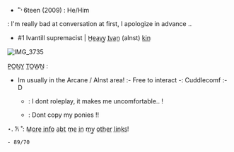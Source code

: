  - ˚˓˒ 6teen (2009) : He/Him


 : I'm really bad at conversation at first, I apologize in advance  ..

 - #1 Ivantill supremacist | H̲e̲a̲v̲y̲ I̲v̲a̲n̲ (alnst)  k̲i̲n̲


![IMG_3735](https://github.com/user-attachments/assets/d53d01be-afa3-454f-9dcc-1a7b9433d373)

P̲O̲N̲Y̲ T̲O̲W̲N̲ :

 - Im usually in the Arcane / Alnst area!  :- Free to interact -:  Cuddlecomf  :-D


   - : I dont roleplay, it makes me uncomfortable.. !


   - : Dont copy my ponies ‼️



⋆. 𐙚 ˚: M̲o̲r̲e̲ i̲n̲f̲o̲ a̲b̲t̲ m̲e̲ i̲n̲ m̲y̲ o̲t̲h̲e̲r̲ l̲i̲n̲k̲s̲! 

    - 89/70
